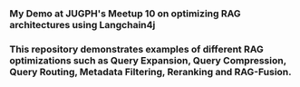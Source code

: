### My Demo at JUGPH's Meetup 10 on optimizing RAG architectures using Langchain4j 
### This repository demonstrates examples of different RAG optimizations such as Query Expansion, Query Compression, Query Routing, Metadata Filtering, Reranking and RAG-Fusion. 
